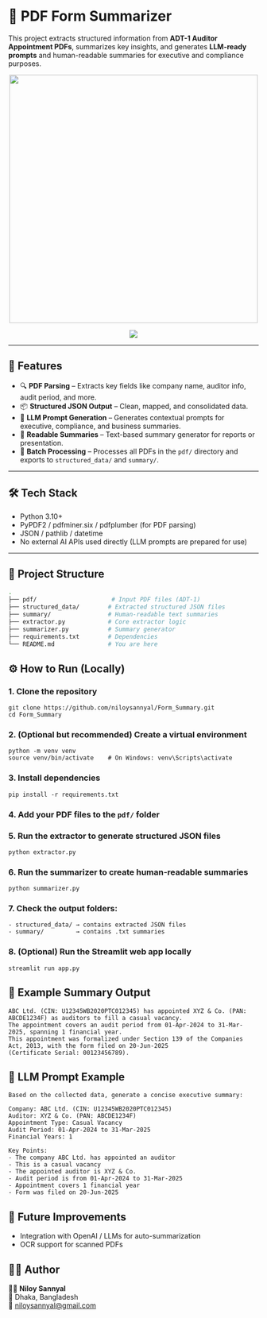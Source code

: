# 📄 PDF Form Summarizer

This project extracts structured information from **ADT-1 Auditor Appointment PDFs**, summarizes key insights, and generates **LLM-ready prompts** and human-readable summaries for executive and compliance purposes.

<p align="center">
  <img src="https://github.com/user-attachments/assets/46ddebc7-4663-486e-827c-f0f9520ef2d8" width="500"/>
</p>

<p align="center">
  <a href="https://formsummarygenerator.streamlit.app/" target="_blank">
    <img src="https://img.shields.io/badge/Launch-App-%23FF4B4B.svg?logo=streamlit&logoColor=white&style=for-the-badge">
  </a>
</p>

---

## 🚀 Features

- 🔍 **PDF Parsing** – Extracts key fields like company name, auditor info, audit period, and more.
- 📦 **Structured JSON Output** – Clean, mapped, and consolidated data.
- 🤖 **LLM Prompt Generation** – Generates contextual prompts for executive, compliance, and business summaries.
- 📝 **Readable Summaries** – Text-based summary generator for reports or presentation.
- 📂 **Batch Processing** – Processes all PDFs in the `pdf/` directory and exports to `structured_data/` and `summary/`.

---

## 🛠️ Tech Stack

- Python 3.10+
- PyPDF2 / pdfminer.six / pdfplumber (for PDF parsing)
- JSON / pathlib / datetime
- No external AI APIs used directly (LLM prompts are prepared for use)

---

## 📁 Project Structure

```bash
.
├── pdf/                     # Input PDF files (ADT-1)
├── structured_data/        # Extracted structured JSON files
├── summary/                # Human-readable text summaries
├── extractor.py            # Core extractor logic
├── summarizer.py           # Summary generator
├── requirements.txt        # Dependencies
└── README.md               # You are here
```


## ⚙️ How to Run (Locally)
### 1. Clone the repository
```
git clone https://github.com/niloysannyal/Form_Summary.git
cd Form_Summary
```

### 2. (Optional but recommended) Create a virtual environment
```
python -m venv venv
source venv/bin/activate    # On Windows: venv\Scripts\activate
```

### 3. Install dependencies
```
pip install -r requirements.txt
```

### 4. Add your PDF files to the `pdf/` folder

### 5. Run the extractor to generate structured JSON files
```
python extractor.py
```

### 6. Run the summarizer to create human-readable summaries
```
python summarizer.py
```

### 7. Check the output folders:
```
- structured_data/ → contains extracted JSON files
- summary/         → contains .txt summaries
```

### 8. (Optional) Run the Streamlit web app locally
```
streamlit run app.py
```
## 📄 Example Summary Output
```
ABC Ltd. (CIN: U12345WB2020PTC012345) has appointed XYZ & Co. (PAN: ABCDE1234F) as auditors to fill a casual vacancy. 
The appointment covers an audit period from 01-Apr-2024 to 31-Mar-2025, spanning 1 financial year. 
This appointment was formalized under Section 139 of the Companies Act, 2013, with the form filed on 20-Jun-2025 
(Certificate Serial: 00123456789).
```

## 🧠 LLM Prompt Example
```
Based on the collected data, generate a concise executive summary:

Company: ABC Ltd. (CIN: U12345WB2020PTC012345)
Auditor: XYZ & Co. (PAN: ABCDE1234F)
Appointment Type: Casual Vacancy
Audit Period: 01-Apr-2024 to 31-Mar-2025
Financial Years: 1

Key Points:
- The company ABC Ltd. has appointed an auditor
- This is a casual vacancy
- The appointed auditor is XYZ & Co.
- Audit period is from 01-Apr-2024 to 31-Mar-2025
- Appointment covers 1 financial year
- Form was filed on 20-Jun-2025
```

## 📌 Future Improvements
- Integration with OpenAI / LLMs for auto-summarization
- OCR support for scanned PDFs

## 🧑‍💻 Author  
🧑‍🔬 **Niloy Sannyal**  
📍 Dhaka, Bangladesh  
📧 niloysannyal@gmail.com  
